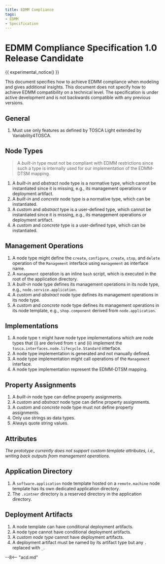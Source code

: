 ```yaml
---
title: EDMM Compliance
tags:
- EDMM
- Specification
---
```


# EDMM Compliance Specification 1.0 Release Candidate

{{ experimental_notice() }}

This document specifies how to achieve EDMM compliance when modeling and gives additional insights.
This document does not specify how to achieve EDMM compatibility on a technical level.
The specification is under active development and is not backwards compatible with any previous versions.

## General

1. Must use only features as defined by TOSCA Light extended by Variability4TOSCA.


## Node Types

> A _built-in_ type must not be compliant with EDMM restrictions since such a type is internally used for our implementation of the EDMM-DTSM mapping.

1. A _built-in_ and _abstract_ node type is a normative type, which cannot be instantiated since it is missing, e.g., its management operations or deployment artifact.
1. A _built-in_ and _concrete_ node type is a normative type, which can be instantiated.
1. A _custom_ and _abstract_ type is a user-defined type, which cannot be instantiated since it is missing, e.g., its management operations or deployment artifact.
1. A _custom_ and _concrete_ type is a user-defined type, which can be instantiated.


## Management Operations

1. A node type might define the `create`, `configure`, `create`, `stop`, and `delete` operation of the `Management` interface using `management` as interface name.
1. A `management` operation is an inline `bash` script, which is executed in the root of the application directory.
1. A _built-in_ node type defines its management operations in its node type, e.g., `node.service.application`.
1. A _custom_ and _abstract_ node type defines its management operations in its node type.
1. A _custom_ and _concrete_ node type defines its management operations in its node template, e.g., `shop.component` derived from `node.application`.


## Implementations

1. A node type `t` might have node type implementations which are node types that (i) are derived from `t` and (ii) implement the `tosca.interfaces.node.lifecycle.Standard` interface.
1. A node type implementation is generated and not manually defined.
1. A node type implementation might call operations of the `Management` interface.
1. A node type implementation represent the EDMM-DTSM mapping.


## Property Assignments

1. A _built-in_ node type can define property assignments.
1. A _custom_ and _abstract_ node type can define property assignments.
1. A _custom_ and _concrete_ node type must not define property assignments.
1. Only use strings as data types.
1. Always quote string values.

## Attributes

_The prototype currently does not support custom template attributes, i.e., writing back outputs from management operations_.


## Application Directory

1. A `software.application` node template hosted on a `remote.machine` node template has its own dedicated application directory.
1. The `.vintner` directory is a reserved directory in the application directory.


## Deployment Artifacts

1. A node template can have conditional deployment artifacts.
1. A node type cannot have conditional deployment artifacts.
1. A _custom node type_ cannot have deployment artifacts.
2. A deployment artifact must be named by its artifact type but any `.` replaced with `_`.
   
--8<-- "acd.md"
